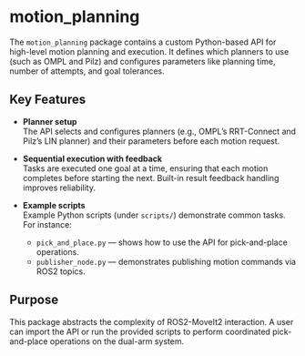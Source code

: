 # motion_planning

The `motion_planning` package contains a custom Python-based API for high-level motion planning and execution. It defines which planners to use (such as OMPL and Pilz) and configures parameters like planning time, number of attempts, and goal tolerances.

## Key Features

- **Planner setup**  
  The API selects and configures planners (e.g., OMPL’s RRT-Connect and Pilz’s LIN planner) and their parameters before each motion request.

- **Sequential execution with feedback**  
  Tasks are executed one goal at a time, ensuring that each motion completes before starting the next. Built-in result feedback handling improves reliability.

- **Example scripts**  
  Example Python scripts (under `scripts/`) demonstrate common tasks. For instance:
  - `pick_and_place.py` — shows how to use the API for pick-and-place operations.
  - `publisher_node.py` — demonstrates publishing motion commands via ROS2 topics.

## Purpose

This package abstracts the complexity of ROS2-MoveIt2 interaction. A user can import the API or run the provided scripts to perform coordinated pick-and-place operations on the dual-arm system.
